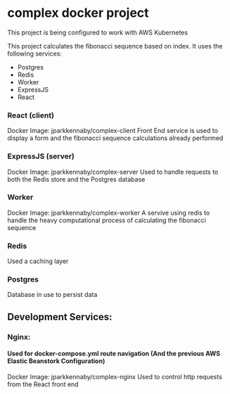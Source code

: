 # complex docker project

This project is being configured to work with AWS Kubernetes

This project calculates the fibonacci sequence based on index. It uses the following services:
- Postgres
- Redis
- Worker
- ExpressJS
- React

### React (client)
Docker Image: jparkkennaby/complex-client
Front End service is used to display a form and the fibonacci sequence calculations already performed

### ExpressJS (server)
Docker Image: jparkkennaby/complex-server
Used to handle requests to both the Redis store and the Postgres database

### Worker
Docker Image: jparkkennaby/complex-worker
A servive using redis to handle the heavy computational process of calculating the fibonacci sequence

### Redis
Used a caching layer

### Postgres
Database in use to persist data



## Development Services:

### Nginx:
#### Used for docker-compose.yml route navigation (And the previous AWS Elastic Beanstork Configuration)
Docker Image: jparkkennaby/complex-nginx
Used to control http requests from the React front end


